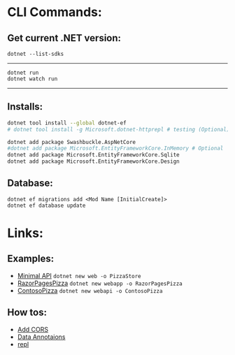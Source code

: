 # CLI Commands:



## Get current .NET version:

```
dotnet --list-sdks
```


---

```
dotnet run
dotnet watch run
```


---


## Installs:


```bash
dotnet tool install --global dotnet-ef
# dotnet tool install -g Microsoft.dotnet-httprepl # testing (Optional)

dotnet add package Swashbuckle.AspNetCore
#dotnet add package Microsoft.EntityFrameworkCore.InMemory # Optional
dotnet add package Microsoft.EntityFrameworkCore.Sqlite
dotnet add package Microsoft.EntityFrameworkCore.Design
```



## Database:


```
dotnet ef migrations add <Mod Name [InitialCreate]>
dotnet ef database update
```





# Links:


## Examples:

- [Minimal API](https://github.com/MicrosoftDocs/minimal-api-work-with-databases) `dotnet new web -o PizzaStore`
- [RazorPagesPizza](https://github.com/jongalloway/RazorPagesPizza) `dotnet new webapp -o RazorPagesPizza`
- [ContosoPizza](https://github.com/david-iaggbs/ContosoPizza) `dotnet new webapi -o ContosoPizza`


## How tos:

- [Add CORS](https://docs.microsoft.com/en-us/aspnet/core/security/cors?view=aspnetcore-6.0)
- [Data Annotaions](https://docs.microsoft.com/en-us/dotnet/api/system.componentmodel.dataannotations)
- [repl](https://docs.microsoft.com/en-us/aspnet/core/web-api/http-repl/?view=aspnetcore-6.0)







<!--

# dotnet-cli-cheat-sheet


Every thing you may need about dotnet, you can find 
it in the documentation.  
The problem is that documentation relies heavily 
on Visual Studio Code.   
VSCode is very slow, This reduces the performance.  
Here we I will do my best to create a 
documentation on the relies on CLI, instead of VSCode. 





<h1>
<a href="cs/README.md">1) C#</a>
</h1>

This is the programming language used in the development of 
ASP.NET Applications.





<h1>
<a href="nuget/README.md">2) NuGet</a>
</h1>
How to install and use packages.









<h1>
<a href="auth/README.md">
3) Auth</a>
</h1>
Authentication and Authorization











<h1>
<a href="webapp/README.md">4) Web App</a>
</h1>
How to create we applications, Without using RESTful APIs.




<h1>
<a href="mvc/README.md">
5) MVC</a>
</h1>
Creating MVC application using CLI







<h1>
<a href="api/README.md">
6) API</a>
</h1>
Creating API application using CLI





<h1>
<a href="relationships/README.md">
7) Relationships</a>
</h1>
Establishing Relationships













-->